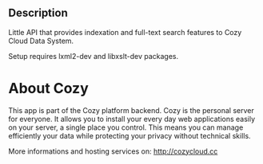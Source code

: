 ## Description

Little API that provides indexation and full-text search features to Cozy Cloud
Data System.

Setup requires lxml2-dev and libxslt-dev packages.

# About Cozy

This app is part of the Cozy platform backend. Cozy is the personal
server for everyone. It allows you to install your every day web applications 
easily on your server, a single place you control. This means you can manage 
efficiently your data while protecting your privacy without technical skills.

More informations and hosting services on:
http://cozycloud.cc
